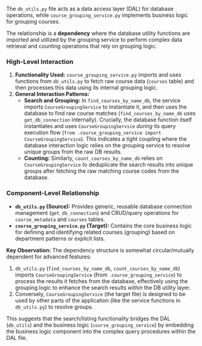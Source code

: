 The `db_utils.py` file acts as a data access layer (DAL) for database operations, while `course_grouping_service.py` implements business logic for grouping courses.

The relationship is a **dependency** where the database utility functions are imported and utilized by the grouping service to perform complex data retrieval and counting operations that rely on grouping logic.

### High-Level Interaction

1.  **Functionality Used:** `course_grouping_service.py` imports and uses functions from `db_utils.py` to fetch raw course data (`courses` table) and then processes this data using its internal grouping logic.
2.  **General Interaction Patterns:**
    *   **Search and Grouping:** In `find_courses_by_name_db`, the service imports `CourseGroupingService` to instantiate it, and then uses the database to find raw course matches (`find_courses_by_name_db` uses `get_db_connection` internally). Crucially, the database function itself instantiates and uses `CourseGroupingService` *during* its query execution flow (`from .course_grouping_service import CourseGroupingService`). This indicates a tight coupling where the database interaction logic relies on the grouping service to resolve unique groups from the raw DB results.
    *   **Counting:** Similarly, `count_courses_by_name_db` relies on `CourseGroupingService` to deduplicate the search results into unique groups after fetching the raw matching course codes from the database.

### Component-Level Relationship

*   **`db_utils.py` (Source):** Provides generic, reusable database connection management (`get_db_connection`) and CRUD/query operations for `course_metadata` and `courses` tables.
*   **`course_grouping_service.py` (Target):** Contains the core business logic for defining and identifying related courses (grouping) based on department patterns or explicit lists.

**Key Observation:** The dependency structure is somewhat circular/mutually dependent for advanced features:
1.  `db_utils.py` (`find_courses_by_name_db`, `count_courses_by_name_db`) imports `CourseGroupingService` (from `.course_grouping_service`) to process the results it fetches from the database, effectively using the grouping logic to enhance the search results *within* the DB utility layer.
2.  Conversely, `CourseGroupingService` (the target file) is designed to be used by other parts of the application (like the service functions in `db_utils.py`) to resolve groups.

This suggests that the search/listing functionality bridges the DAL (`db_utils`) and the business logic (`course_grouping_service`) by embedding the business logic component into the complex query procedures within the DAL file.